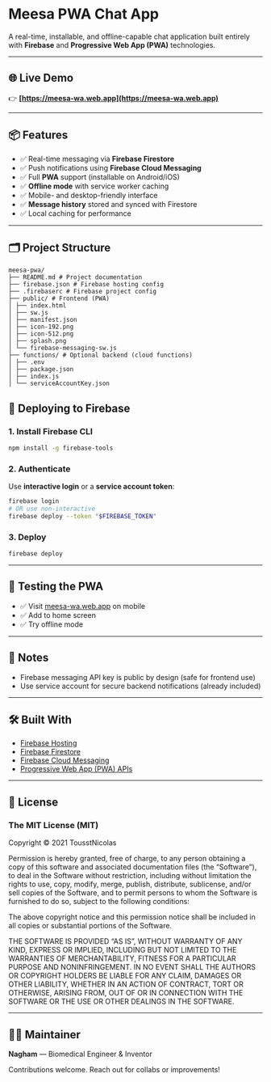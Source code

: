 # Meesa PWA Chat App

A real-time, installable, and offline-capable chat application built entirely with **Firebase** and **Progressive Web App (PWA)** technologies.

---

## 🌐 Live Demo

👉 **[https://meesa-wa.web.app](https://meesa-wa.web.app)**

---

## 📦 Features

* ✅ Real-time messaging via **Firebase Firestore**
* ✅ Push notifications using **Firebase Cloud Messaging**
* ✅ Full **PWA** support (installable on Android/iOS)
* ✅ **Offline mode** with service worker caching
* ✅ Mobile- and desktop-friendly interface
* ✅ **Message history** stored and synced with Firestore
* ✅ Local caching for performance

---

## 🗂 Project Structure



```
meesa-pwa/
├── README.md # Project documentation
├── firebase.json # Firebase hosting config
├── .firebaserc # Firebase project config
├── public/ # Frontend (PWA)
│ ├── index.html
│ ├── sw.js
│ ├── manifest.json
│ ├── icon-192.png
│ ├── icon-512.png
│ ├── splash.png
│ └── firebase-messaging-sw.js
├── functions/ # Optional backend (cloud functions)
│ ├── .env
│ ├── package.json
│ ├── index.js
│ └── serviceAccountKey.json

```
 

## 🚀 Deploying to Firebase

### 1. Install Firebase CLI

```bash
npm install -g firebase-tools
```

### 2. Authenticate

Use **interactive login** or a **service account token**:

```bash
firebase login
# OR use non-interactive
firebase deploy --token "$FIREBASE_TOKEN"
```

### 3. Deploy

```bash
firebase deploy
```

---

## 🧪 Testing the PWA

* ✅ Visit [meesa-wa.web.app](https://meesa-wa.web.app) on mobile
* ✅ Add to home screen
* ✅ Try offline mode

---

## 🔐 Notes

* Firebase messaging API key is public by design (safe for frontend use)
* Use service account for secure backend notifications (already included)

---

## 🛠 Built With

- [Firebase Hosting](https://firebase.google.com/products/hosting)
- [Firebase Firestore](https://firebase.google.com/products/firestore)
- [Firebase Cloud Messaging](https://firebase.google.com/docs/cloud-messaging)
- [Progressive Web App (PWA) APIs](https://web.dev/progressive-web-apps/)


---

## 📄 License

### The MIT License (MIT)

Copyright © 2021 TousstNicolas 

Permission is hereby granted, free of charge, to any person obtaining a copy of this software and associated documentation files (the “Software”), to deal in the Software without restriction, including without limitation the rights to use, copy, modify, merge, publish, distribute, sublicense, and/or sell copies of the Software, and to permit persons to whom the Software is furnished to do so, subject to the following conditions:

The above copyright notice and this permission notice shall be included in all copies or substantial portions of the Software.

THE SOFTWARE IS PROVIDED “AS IS”, WITHOUT WARRANTY OF ANY KIND, EXPRESS OR IMPLIED, INCLUDING BUT NOT LIMITED TO THE WARRANTIES OF MERCHANTABILITY, FITNESS FOR A PARTICULAR PURPOSE AND NONINFRINGEMENT. IN NO EVENT SHALL THE AUTHORS OR COPYRIGHT HOLDERS BE LIABLE FOR ANY CLAIM, DAMAGES OR OTHER LIABILITY, WHETHER IN AN ACTION OF CONTRACT, TORT OR OTHERWISE, ARISING FROM, OUT OF OR IN CONNECTION WITH THE SOFTWARE OR THE USE OR OTHER DEALINGS IN THE SOFTWARE.

---

## 🙋‍♀️ Maintainer

**Nagham** — Biomedical Engineer & Inventor

Contributions welcome. Reach out for collabs or improvements!

